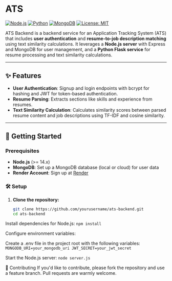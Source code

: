 # ATS

[![Node.js](https://img.shields.io/badge/Node.js-v14%2B-green)](https://nodejs.org/)
[![Python](https://img.shields.io/badge/Python-v3.6%2B-blue)](https://www.python.org/)
[![MongoDB](https://img.shields.io/badge/MongoDB-Atlas-brightgreen)](https://www.mongodb.com/atlas/database)
[![License: MIT](https://img.shields.io/badge/License-MIT-yellow.svg)](https://opensource.org/licenses/MIT)

ATS Backend is a backend service for an Application Tracking System (ATS) that includes **user authentication** and **resume-to-job description matching** using text similarity calculations. It leverages a **Node.js server** with Express and MongoDB for user management, and a **Python Flask service** for resume processing and text similarity calculations.

---

## ✨ Features

- **User Authentication**: Signup and login endpoints with bcrypt for hashing and JWT for token-based authentication.
- **Resume Parsing**: Extracts sections like skills and experience from resumes.
- **Text Similarity Calculation**: Calculates similarity scores between parsed resume content and job descriptions using TF-IDF and cosine similarity.

---

## 🚀 Getting Started

### Prerequisites

- **Node.js** (>= 14.x)
- **MongoDB**: Set up a MongoDB database (local or cloud) for user data
- **Render Account**: Sign up at [Render](https://render.com)

### 🛠 Setup

1. **Clone the repository:**

   ```bash
   git clone https://github.com/yourusername/ats-backend.git
   cd ats-backend
Install dependencies for Node.js:
`npm install`

Configure environment variables:

Create a .env file in the project root with the following variables:
`MONGODB_URI=your_mongodb_uri
JWT_SECRET=your_jwt_secret`

Start the Node.js server:
`node server.js`

🤝 Contributing
If you'd like to contribute, please fork the repository and use a feature branch. Pull requests are warmly welcome.
